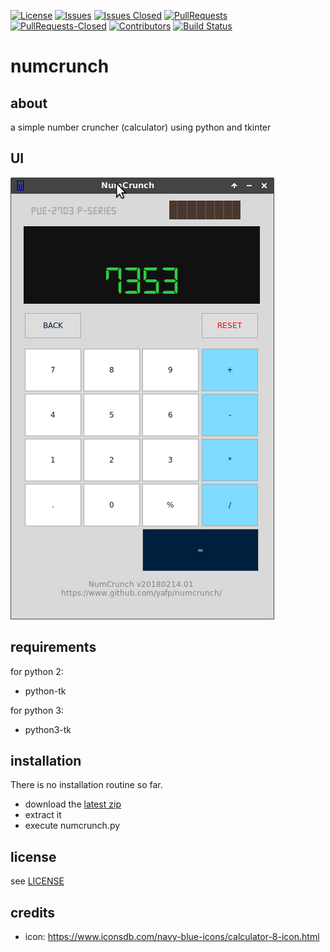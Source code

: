 [![License](https://img.shields.io/badge/license-GPL3-brightgreen.svg)](LICENSE)
[![Issues](https://img.shields.io/github/issues/yafp/numcrunch.svg)](https://github.com/yafp/numcrunch/issues)
[![Issues Closed](https://img.shields.io/github/issues-closed/yafp/numcrunch.svg)](https://github.com/yafp/numcrunch/issues?q=is%3Aclosed)
[![PullRequests](https://img.shields.io/github/issues-pr/yafp/numcrunch.svg)](https://github.com/yafp/numcrunch/pulls)
[![PullRequests-Closed](https://img.shields.io/github/issues-pr-closed/yafp/numcrunch.svg)](https://github.com/yafp/numcrunch/pulls?q=is%3Apr+is%3Aclosed)
[![Contributors](https://img.shields.io/github/contributors/yafp/numcrunch.svg)](https://github.com/yafp/numcrunch/graphs/contributors)
[![Build Status](https://travis-ci.org/yafp/numcrunch.svg?branch=master)](https://travis-ci.org/yafp/numcrunch)


# numcrunch
## about
a simple number cruncher (calculator) using python and tkinter


## UI
![ui](https://raw.githubusercontent.com/yafp/numcrunch/master/numcrunch/images/ui.png)


## requirements
for python 2:

- python-tk



for python 3:

- python3-tk



## installation
There is no installation routine so far.

* download the [latest zip](https://github.com/yafp/numcrunch/archive/master.zip)
* extract it
* execute numcrunch.py


## license
see [LICENSE](LICENSE)


## credits
* icon: https://www.iconsdb.com/navy-blue-icons/calculator-8-icon.html
